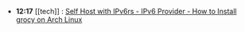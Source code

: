 - **12:17** [[tech]] :  [Self Host with IPv6rs - IPv6 Provider - How to Install grocy on Arch Linux](https://www.ipv6.rs/tutorial/Arch_Linux/grocy/)